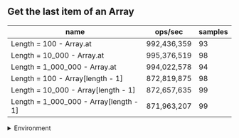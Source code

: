 ## Get the last item of an Array

|name|ops/sec|samples|
|-|-|-|
|Length = 100 - Array.at|992,436,359|93|
|Length = 10_000 - Array.at|995,376,519|98|
|Length = 1_000_000 - Array.at|994,022,578|94|
|Length = 100 - Array[length - 1]|872,819,875|98|
|Length = 10_000 - Array[length - 1]|872,657,635|99|
|Length = 1_000_000 - Array[length - 1]|871,963,207|99|


<details>
<summary>Environment</summary>

* __Machine:__ linux x64 | 4 vCPUs | 15.2GB Mem
* __Run:__ Fri May 03 2024 22:39:31 GMT+0000 (Coordinated Universal Time)
</details>

<!--
{"environment":{"platform":"linux","arch":"x64","cpus":4,"totalMemory":15.245216369628906},"benchmarks":[{"name":"Length = 100 - Array.at","opsSec":992436359.2594172,"samples":6},{"name":"Length = 10_000 - Array.at","opsSec":995376518.600225,"samples":8},{"name":"Length = 1_000_000 - Array.at","opsSec":994022577.8109732,"samples":7},{"name":"Length = 100 - Array[length - 1]","opsSec":872819874.89493,"samples":6},{"name":"Length = 10_000 - Array[length - 1]","opsSec":872657634.7228274,"samples":6},{"name":"Length = 1_000_000 - Array[length - 1]","opsSec":871963207.279981,"samples":6}]}-->
